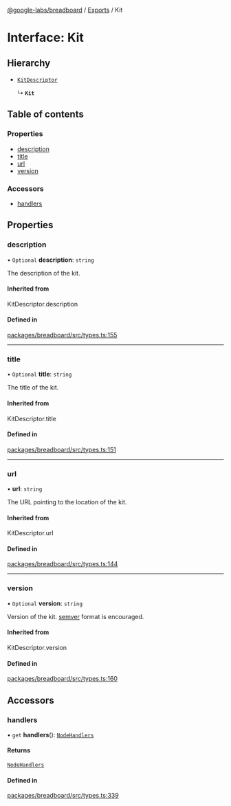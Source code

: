 [@google-labs/breadboard](../README.md) / [Exports](../modules.md) / Kit

# Interface: Kit

## Hierarchy

- [`KitDescriptor`](../modules.md#kitdescriptor)

  ↳ **`Kit`**

## Table of contents

### Properties

- [description](Kit.md#description)
- [title](Kit.md#title)
- [url](Kit.md#url)
- [version](Kit.md#version)

### Accessors

- [handlers](Kit.md#handlers)

## Properties

### description

• `Optional` **description**: `string`

The description of the kit.

#### Inherited from

KitDescriptor.description

#### Defined in

[packages/breadboard/src/types.ts:155](https://github.com/breadboard-ai/breadboard/blob/4af8d5b0/packages/breadboard/src/types.ts#L155)

___

### title

• `Optional` **title**: `string`

The title of the kit.

#### Inherited from

KitDescriptor.title

#### Defined in

[packages/breadboard/src/types.ts:151](https://github.com/breadboard-ai/breadboard/blob/4af8d5b0/packages/breadboard/src/types.ts#L151)

___

### url

• **url**: `string`

The URL pointing to the location of the kit.

#### Inherited from

KitDescriptor.url

#### Defined in

[packages/breadboard/src/types.ts:144](https://github.com/breadboard-ai/breadboard/blob/4af8d5b0/packages/breadboard/src/types.ts#L144)

___

### version

• `Optional` **version**: `string`

Version of the kit.
[semver](https://semver.org/) format is encouraged.

#### Inherited from

KitDescriptor.version

#### Defined in

[packages/breadboard/src/types.ts:160](https://github.com/breadboard-ai/breadboard/blob/4af8d5b0/packages/breadboard/src/types.ts#L160)

## Accessors

### handlers

• `get` **handlers**(): [`NodeHandlers`](../modules.md#nodehandlers)

#### Returns

[`NodeHandlers`](../modules.md#nodehandlers)

#### Defined in

[packages/breadboard/src/types.ts:339](https://github.com/breadboard-ai/breadboard/blob/4af8d5b0/packages/breadboard/src/types.ts#L339)
